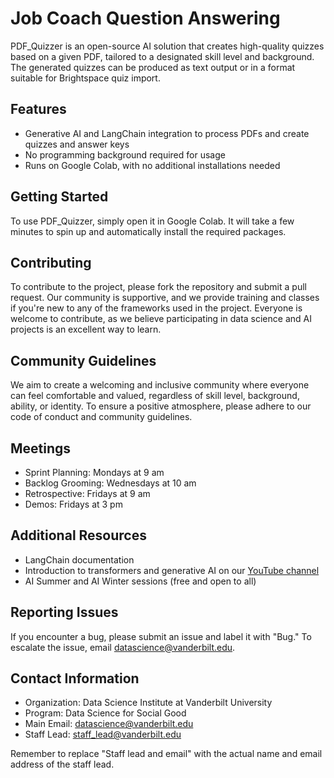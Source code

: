 # Job Coach Question Answering

PDF_Quizzer is an open-source AI solution that creates high-quality quizzes based on a given PDF, tailored to a designated skill level and background. The generated quizzes can be produced as text output or in a format suitable for Brightspace quiz import.

## Features

- Generative AI and LangChain integration to process PDFs and create quizzes and answer keys
- No programming background required for usage
- Runs on Google Colab, with no additional installations needed

## Getting Started

To use PDF_Quizzer, simply open it in Google Colab. It will take a few minutes to spin up and automatically install the required packages.

## Contributing

To contribute to the project, please fork the repository and submit a pull request. Our community is supportive, and we provide training and classes if you're new to any of the frameworks used in the project. Everyone is welcome to contribute, as we believe participating in data science and AI projects is an excellent way to learn.

## Community Guidelines

We aim to create a welcoming and inclusive community where everyone can feel comfortable and valued, regardless of skill level, background, ability, or identity. To ensure a positive atmosphere, please adhere to our code of conduct and community guidelines.

## Meetings

- Sprint Planning: Mondays at 9 am
- Backlog Grooming: Wednesdays at 10 am
- Retrospective: Fridays at 9 am
- Demos: Fridays at 3 pm

## Additional Resources

- LangChain documentation
- Introduction to transformers and generative AI on our [YouTube channel](https://www.youtube.com/channel/UC8C2_3L5gR9qLmL7rmb2BdQ)
- AI Summer and AI Winter sessions (free and open to all)

## Reporting Issues

If you encounter a bug, please submit an issue and label it with "Bug." To escalate the issue, email [datascience@vanderbilt.edu](mailto:datascience@vanderbilt.edu).

## Contact Information

- Organization: Data Science Institute at Vanderbilt University
- Program: Data Science for Social Good
- Main Email: [datascience@vanderbilt.edu](mailto:datascience@vanderbilt.edu)
- Staff Lead: [staff_lead@vanderbilt.edu](mailto:staff_lead@vanderbilt.edu)

Remember to replace "Staff lead and email" with the actual name and email address of the staff lead.

